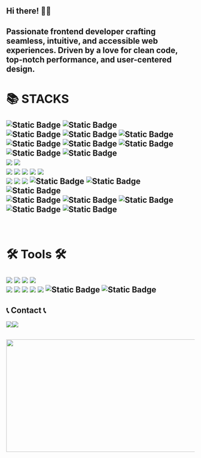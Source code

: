 <div align="left">

<h2>Hi there! 👋🏻 <h2/>
<p>Passionate frontend developer crafting seamless, intuitive, and accessible web experiences. Driven by a love for clean code, top-notch performance, and user-centered design.</p>

<div><h2>📚 STACKS</h2></div>


<div style = "margin-bottom: 15px;"> 
  
  <img alt="Static Badge" src="https://img.shields.io/badge/Rushrepo-orange?style=for-the-badge">
  <img alt="Static Badge" src="https://img.shields.io/badge/turborepo-%23EF4444?style=for-the-badge">
  <br>

  <img alt="Static Badge" src="https://img.shields.io/badge/zustand-%23fff?style=for-the-badge">
  <img alt="Static Badge" src="https://img.shields.io/badge/xstate-%232C3E50?style=for-the-badge&logo=xstate">
  <img alt="Static Badge" src="https://img.shields.io/badge/reacthookform-%23EC5990?style=for-the-badge">
  <br>
  
  <img alt="Static Badge" src="https://img.shields.io/badge/GraphQL-%23E10098?style=for-the-badge&logo=graphql">
  <img alt="Static Badge" src="https://img.shields.io/badge/Apollo%20graphql-%23311C87?style=for-the-badge&logo=apollographql">
  <img alt="Static Badge" src="https://img.shields.io/badge/reactquery-%23FF4154?style=for-the-badge">

  <br>
  <img alt="Static Badge" src="https://img.shields.io/badge/Storybook-%23FF4785?style=for-the-badge">
  <img alt="Static Badge" src="https://img.shields.io/badge/Chromatic-%23FC521F?style=for-the-badge">
  
  <br>
  <img src="https://img.shields.io/badge/javascript-F7DF1E?style=for-the-badge&logo=javascript&logoColor=black"> 
  <img src="https://img.shields.io/badge/TypeScript-3178C6?style=for-the-badge&logo=jquery&logoColor=white">
  <br>

  <img src="https://img.shields.io/badge/next.js-white?style=for-the-badge&logo=react&logoColor=black"> 
  <img src="https://img.shields.io/badge/react-61DAFB?style=for-the-badge&logo=react&logoColor=black"> 
  <img src="https://img.shields.io/badge/vue.js-4FC08D?style=for-the-badge&logo=vue.js&logoColor=white"> 
  <img src="https://img.shields.io/badge/node.js-339933?style=for-the-badge&logo=Node.js&logoColor=white">
  <img src="https://img.shields.io/badge/NestJS-E0234E?style=for-the-badge&logo=Node.js&logoColor=white">

  <br>

  <img src="https://img.shields.io/badge/styled-components-DB7093?style=for-the-badge&logo=bootstrap&logoColor=white">
  <img src="https://img.shields.io/badge/Tailwind CSS-06B6D4?style=for-the-badge&logo=bootstrap&logoColor=white">
  <img src="https://img.shields.io/badge/sass-CC6699?style=for-the-badge&logo=bootstrap&logoColor=white">
  <img alt="Static Badge" src="https://img.shields.io/badge/Emotion-purple?style=for-the-badge">
  <img alt="Static Badge" src="https://img.shields.io/badge/Mui-%23007FFF?style=for-the-badge">
  <img alt="Static Badge" src="https://img.shields.io/badge/pandacss-yellow?style=for-the-badge&logo=foodpanda">
  <br>

  <img alt="Static Badge" src="https://img.shields.io/badge/tiptap-gray?style=for-the-badge">
  <img alt="Static Badge" src="https://img.shields.io/badge/lingui-red?style=for-the-badge">
  <img alt="Static Badge" src="https://img.shields.io/badge/uppy-%23blue?style=for-the-badge">
  <img alt="Static Badge" src="https://img.shields.io/badge/media-captions-green?style=for-the-badge">
  <img alt="Static Badge" src="https://img.shields.io/badge/prosemirror-%23fff?style=for-the-badge">
  
</div>

<br>

<div><h2>🛠 Tools 🛠</h2></div>

<div>
 <img src="https://img.shields.io/badge/Eclipse%20IDE-2C2255?style=flat&logo=EclipseIDE&logoColor=white" />
 <img src="https://img.shields.io/badge/Visual%20Studio%20Code-007ACC?style=flat&logo=VisualStudioCode&logoColor=white" />
 <img src="https://img.shields.io/badge/AWS-232F3E?style=flat&logo=AmazonAWS&logoColor=white" />
 <img src="https://img.shields.io/badge/GitHub-181717?style=flat&logo=GitHub&logoColor=white" />
 <br>
 <img src="https://img.shields.io/badge/Slack-4A154B?style=flat&logo=Subversion&logoColor=white" />
 <img src="https://img.shields.io/badge/Jira-0052CC?style=flat&logo=Subversion&logoColor=white" />
 <img src="https://img.shields.io/badge/Confluence-172B4D?style=flat&logo=Subversion&logoColor=white" />
 <img src="https://img.shields.io/badge/Notion-000000?style=flat&logo=Subversion&logoColor=white" />
 <img src="https://img.shields.io/badge/Figma-F24E1E?style=flat&logo=Subversion&logoColor=white" />
 <img alt="Static Badge" src="https://img.shields.io/badge/vercel-%23000000?style=flat&logo=vercel">
 <img alt="Static Badge" src="https://img.shields.io/badge/cursor-black?style=flat&logo=curseforge">
</div>

## 📞 Contact 📞
<div style="display:flex; flex-direction:row; margin-bottom: 15px;">
    <a href="https://www.instagram.com/yenniinnii/">
        <img src="https://img.shields.io/badge/Instagram-E4405F?style=for-the-badge&logo=Instagram&logoColor=white"> 
    </a>
    <a href="mailto:gda05026@gmail.com">
        <img src="https://img.shields.io/badge/Gmail-EA4335?style=for-the-badge&logo=Gmail&logoColor=white"> 
    </a>
</div><br>

<a href="https://github.com/devxb/gitanimals">
<img
  src="https://render.gitanimals.org/farms/gda05024"
  width="600"
  height="300"
/>
</a>

